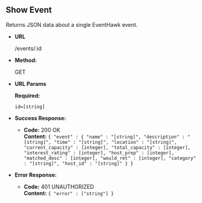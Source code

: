 **Show Event**
----
  Returns JSON data about a single EventHawk event.

* **URL**

  /events/:id

* **Method:**
  
  GET
 
*  **URL Params**

   **Required:**
 
   `id=[string]`

* **Success Response:**

  * **Code:** 200 OK <br />
    **Content:** `{ "event" : { "name" : "[string]", "description" : "[string]", "time" : "[string]", "location" : "[string]", "current_capacity" : [integer], "total_capacity" : [integer], "interest_rating" : [integer], "host_prep" : [integer], "matched_desc" : [integer], "would_ret" : [integer], "category" : "[string]", "host_id" : "[string]" } }`
 
* **Error Response:**

  * **Code:** 401 UNAUTHORIZED <br />
    **Content:** `{ "error" : ["string"] }`
